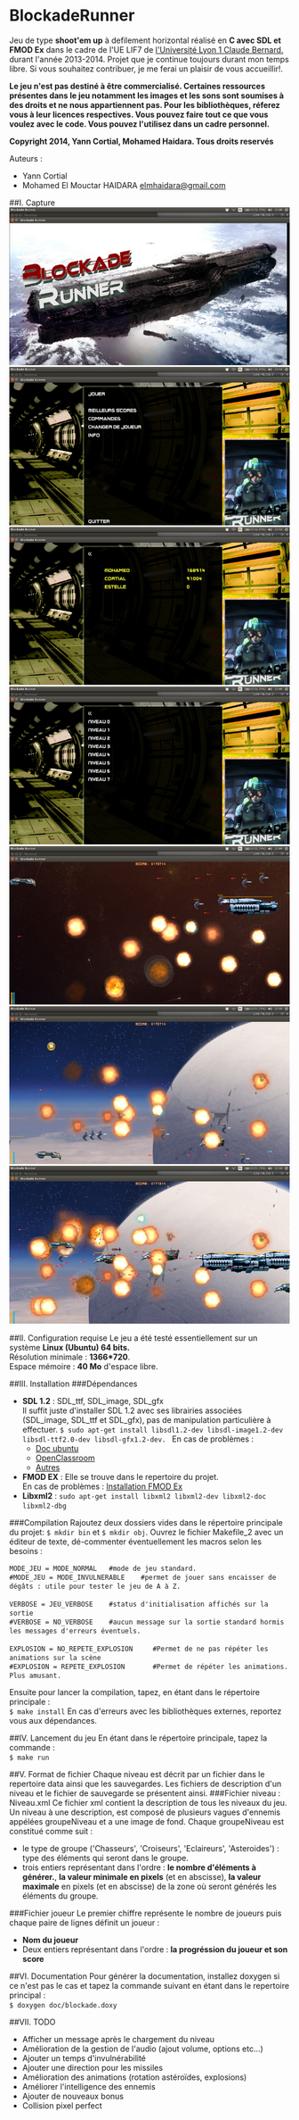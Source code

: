 BlockadeRunner
===================




Jeu de type **shoot'em up** à defilement horizontal réalisé en **C avec SDL et FMOD Ex** dans le cadre de l'UE LIF7 de [l'Université Lyon 1 Claude Bernard.](http://www.univ-lyon1.fr/) durant l'année 2013-2014. Projet que je continue toujours durant mon temps libre. Si vous souhaitez contribuer, je me ferai un plaisir de vous accueillir!.  

**Le jeu n'est pas destiné à être commercialisé. Certaines ressources présentes dans le jeu notamment les images	et les sons sont soumises à des droits et ne nous appartiennent pas.
Pour les bibliothèques, réferez vous à leur licences respectives. Vous pouvez faire tout ce que vous voulez avec le code.
Vous pouvez l'utilisez dans un cadre personnel.**  

**Copyright 2014, Yann Cortial, Mohamed Haidara.
Tous droits reservés**

Auteurs : 
- Yann Cortial
- Mohamed El Mouctar HAIDARA <elmhaidara@gmail.com>

##I. Capture
![Démarrage](/capture/1.png)
![Accueil](/capture/2.png)
![Score](/capture/3.png)
![Niveaux](/capture/4.png)
![Jeu](/capture/5.png)
![Jeu](/capture/6.png)
![Jeu](/capture/7.png)



##II. Configuration requise
Le jeu a été testé essentiellement sur un système **Linux (Ubuntu) 64 bits.**  
Résolution minimale :  **1366*720**.  
Espace mémoire : **40 Mo** d'espace libre.  

##III. Installation
###Dépendances

* **SDL 1.2** : SDL_ttf,  SDL_image,  SDL_gfx  
Il suffit juste d'installer SDL 1.2 avec ses librairies associées (SDL_image, SDL_ttf et SDL_gfx), pas de manipulation particulière à effectuer.
`$ sudo apt-get install libsdl1.2-dev libsdl-image1.2-dev libsdl-ttf2.0-dev libsdl-gfx1.2-dev. `
En cas de problèmes : 
	* [Doc ubuntu](http://doc.ubuntu-fr.org/sdl) 
	* [OpenClassroom](http://fr.openclassrooms.com/informatique/cours/apprenez-a-programmer-en-c/installation-de-la-sdl )
	* [Autres](http://loka.developpez.com/tutoriel/sdl/installation/)
* **FMOD EX** : Elle se trouve dans le repertoire du projet.   
En cas de problèmes : [Installation FMOD Ex](http://sindev.blogspot.fr/2009/02/how-to-installer-la-fmod-ex-sur-linux.html)
* **Libxml2** : `sudo apt-get install libxml2 libxml2-dev libxml2-doc libxml2-dbg`

###Compilation
Rajoutez deux dossiers vides dans le répertoire principale du projet: `$ mkdir bin` et `$ mkdir obj`.
Ouvrez le fichier Makefile_2 avec un éditeur de texte, dé-commenter éventuellement les macros selon les besoins : 

	MODE_JEU = MODE_NORMAL   #mode de jeu standard.
	#MODE_JEU = MODE_INVULNERABLE	 #permet de jouer sans encaisser de dégâts : utile pour tester le jeu de A à Z.
	
	VERBOSE = JEU_VERBOSE    #status d'initialisation affichés sur la sortie
	#VERBOSE = NO_VERBOSE    #aucun message sur la sortie standard hormis les messages d'erreurs éventuels. 
	
	EXPLOSION = NO_REPETE_EXPLOSION 	#Permet de ne pas répéter les animations sur la scène
	#EXPLOSION = REPETE_EXPLOSION 		#Permet de répéter les animations. Plus amusant.

Ensuite pour lancer la compilation, tapez, en étant dans le répertoire principale :   
`$ make install`
En cas d'erreurs avec les bibliothèques externes, reportez vous aux dépendances.

##IV. Lancement du jeu
En étant dans le répertoire principale, tapez la commande :  
`$ make run`

##V. Format de fichier
Chaque niveau est décrit par un fichier dans le repertoire data ainsi que les sauvegardes.
Les fichiers de description d'un niveau et le fichier de sauvegarde se présentent ainsi.
###Fichier niveau : Niveau.xml
Ce fichier xml contient la description de tous les niveaux du jeu.
Un niveau à une description, est composé de plusieurs vagues d'ennemis appélées groupeNiveau et a une image de fond.
Chaque groupeNiveau est constitué comme suit : 
- le type de groupe ('Chasseurs', 'Croiseurs', 'Eclaireurs', 'Asteroides') : type des éléments qui seront dans le groupe. 
- trois entiers représentant dans l'ordre : **le nombre d'éléments à générer.**, **la valeur minimale en pixels** (et en abscisse),  **la valeur maximale** en pixels (et en abscisse) 
de la zone où seront générés les éléments du groupe.

###Fichier joueur
Le premier chiffre représente le nombre de joueurs puis chaque paire de lignes définit un joueur :	
- **Nom du joueur**
- Deux entiers représentant dans l'ordre : **la progréssion du joueur et son score** 

##VI. Documentation
Pour générer la documentation, installez doxygen si ce n'est pas le cas et tapez la commande suivant en étant dans le repertoire principal :  
`$ doxygen doc/blockade.doxy`

##VII. TODO
* Afficher un message après le chargement du niveau
* Amélioration de la gestion de l'audio (ajout volume, options etc...)
* Ajouter un temps d'invulnérabilité 
* Ajouter une direction pour les missiles
* Amélioration des animations (rotation astéroïdes, explosions)
* Améliorer l'intelligence des ennemis
* Ajouter de nouveaux bonus
* Collision pixel perfect
